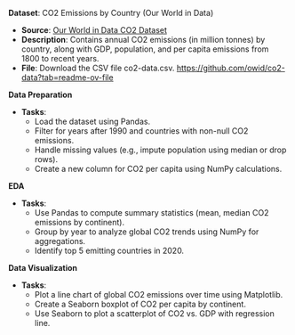 **Dataset**: CO2 Emissions by Country (Our World in Data)

- **Source**: [Our World in Data CO2 Dataset](https://ourworldindata.org/co2-and-greenhouse-gas-emissions)
- **Description**: Contains annual CO2 emissions (in million tonnes) by country, along with GDP, population, and per capita emissions from 1800 to recent years.
- **File**: Download the CSV file co2-data.csv.
https://github.com/owid/co2-data?tab=readme-ov-file

**Data Preparation**

- **Tasks**:
    - Load the dataset using Pandas.
    - Filter for years after 1990 and countries with non-null CO2 emissions.
    - Handle missing values (e.g., impute population using median or drop rows).
    - Create a new column for CO2 per capita using NumPy calculations.

**EDA**

- **Tasks**:
    - Use Pandas to compute summary statistics (mean, median CO2 emissions by continent).
    - Group by year to analyze global CO2 trends using NumPy for aggregations.
    - Identify top 5 emitting countries in 2020.

**Data Visualization**

- **Tasks**:
    - Plot a line chart of global CO2 emissions over time using Matplotlib.
    - Create a Seaborn boxplot of CO2 per capita by continent.
    - Use Seaborn to plot a scatterplot of CO2 vs. GDP with regression line.